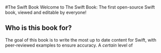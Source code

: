 
#The Swift Book
Welcome to The Swift Book: The first open-source Swift book, viewed and editable by everyone!

## Who is this book for?
The goal of this book is to write the most up to date content for Swift, with peer-reviewed examples to ensure accuracy. A *certain* level of 






